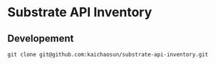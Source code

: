# Substrate API Inventory

## Developement

```shell
git clone git@github.com:kaichaosun/substrate-api-inventory.git

```
